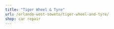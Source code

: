 ```yaml
---
title: "Tiger Wheel & Tyre"
url: /orlando-west-soweto/tiger-wheel-and-tyre/
shop: car repair
---
```

